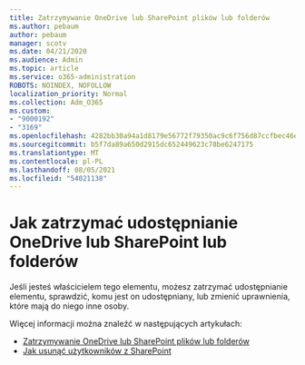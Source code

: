 ```yaml
---
title: Zatrzymywanie OneDrive lub SharePoint plików lub folderów
ms.author: pebaum
author: pebaum
manager: scotv
ms.date: 04/21/2020
ms.audience: Admin
ms.topic: article
ms.service: o365-administration
ROBOTS: NOINDEX, NOFOLLOW
localization_priority: Normal
ms.collection: Adm_O365
ms.custom:
- "9000192"
- "3169"
ms.openlocfilehash: 4282bb30a94a1d8179e56772f79350ac9c6f756d87ccfbec46e0418a3cc18612
ms.sourcegitcommit: b5f7da89a650d2915dc652449623c78be6247175
ms.translationtype: MT
ms.contentlocale: pl-PL
ms.lasthandoff: 08/05/2021
ms.locfileid: "54021138"
---
```

# <a name="how-to-stop-sharing-onedrive-or-sharepoint-files-or-folders"></a>Jak zatrzymać udostępnianie OneDrive lub SharePoint lub folderów

Jeśli jesteś właścicielem tego elementu, możesz zatrzymać udostępnianie elementu, sprawdzić, komu jest on udostępniany, lub zmienić uprawnienia, które mają do niego inne osoby.

Więcej informacji można znaleźć w następujących artykułach: 

- [Zatrzymywanie OneDrive lub SharePoint plików lub folderów](https://support.office.com/article/stop-sharing-onedrive-or-sharepoint-files-or-folders-or-change-permissions-0a36470f-d7fe-40a0-bd74-0ac6c1e13323)
- [Jak usunąć użytkowników z SharePoint](/sharepoint/remove-users)